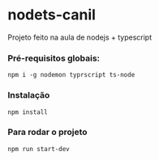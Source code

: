 # nodets-canil
Projeto feito na aula de nodejs + typescript

### Pré-requisitos globais:
`npm i -g nodemon typrscript ts-node`

### Instalação
`npm install`

### Para  rodar o projeto
`npm run start-dev`